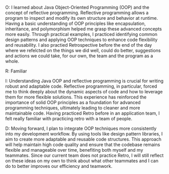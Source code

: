 O: I learned about Java Object-Oriented Programming (OOP) and the concept of reflective programming. Reflective programming allows a program to inspect and modify its own structure and behavior at runtime. Having a basic understanding of OOP principles like encapsulation, inheritance, and polymorphism helped me grasp these advanced concepts more easily. Through practical examples, I practiced identifying common design patterns and applying OOP techniques to enhance code flexibility and reusability. I also practied Retrospective before the end of the day where we refelcted on the things we did well, could do better, suggestions and actions we could take, for our own, the team and the program as a whole.

R: Familiar

I: Understanding Java OOP and reflective programming is crucial for writing robust and adaptable code. Reflective programming, in particular, forced me to think deeply about the dynamic aspects of code and how to leverage them for more flexible solutions. This experience has reinforced the importance of solid OOP principles as a foundation for advanced programming techniques, ultimately leading to cleaner and more maintainable code. Having practiced Retro before in an application team, I felt really familiar with practicing retro with a team of people.

D: Moving forward, I plan to integrate OOP techniques more consistently into my development workflow. By using tools like  design pattern libraries, I aim to create more adaptable and reusable code structures. This approach will help maintain high code quality and ensure that the codebase remains flexible and manageable over time, benefiting both myself and my teammates. Since our current team does not practice Retro, I will still reflect on these ideas on my own to think about what other teammates and I can do to better improves our efficiency and teamwork. 